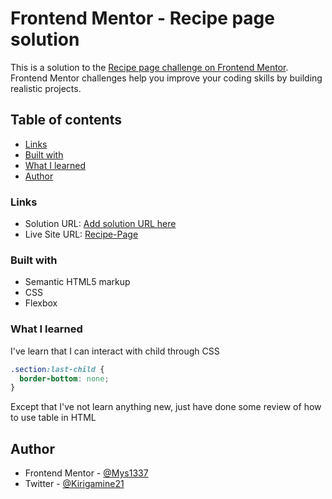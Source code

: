 # Frontend Mentor - Recipe page solution

This is a solution to the [Recipe page challenge on Frontend Mentor](https://www.frontendmentor.io/challenges/recipe-page-KiTsR8QQKm). Frontend Mentor challenges help you improve your coding skills by building realistic projects.

## Table of contents

- [Links](#links)
- [Built with](#built-with)
- [What I learned](#what-i-learned)
- [Author](#author)

### Links

- Solution URL: [Add solution URL here](https://your-solution-url.com)
- Live Site URL: [Recipe-Page](https://mys1337-recipe-page.netlify.app)

### Built with

- Semantic HTML5 markup
- CSS
- Flexbox

### What I learned

I've learn that I can interact with child through CSS

```css
.section:last-child {
  border-bottom: none;
}
```

Except that I've not learn anything new, just have done some review of how to use table in HTML

## Author

- Frontend Mentor - [@Mys1337](https://www.frontendmentor.io/profile/Mys1337)
- Twitter - [@Kirigamine21](https://twitter.com/miarinaly)
